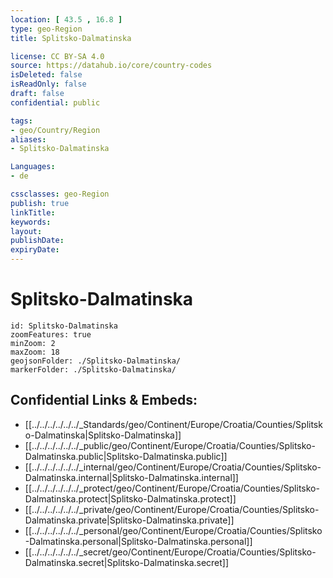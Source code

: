 ```yaml
---
location: [ 43.5 , 16.8 ] 
type: geo-Region
title: Splitsko-Dalmatinska

license: CC BY-SA 4.0
source: https://datahub.io/core/country-codes
isDeleted: false
isReadOnly: false
draft: false
confidential: public

tags:
- geo/Country/Region
aliases:
- Splitsko-Dalmatinska

Languages:
- de

cssclasses: geo-Region
publish: true
linkTitle: 
keywords: 
layout: 
publishDate: 
expiryDate: 
---
```


# Splitsko-Dalmatinska

```leaflet
id: Splitsko-Dalmatinska
zoomFeatures: true 
minZoom: 2 
maxZoom: 18
geojsonFolder: ./Splitsko-Dalmatinska/
markerFolder: ./Splitsko-Dalmatinska/
```


## Confidential Links & Embeds: 
- [[../../../../../../_Standards/geo/Continent/Europe/Croatia/Counties/Splitsko-Dalmatinska|Splitsko-Dalmatinska]] 
- [[../../../../../../_public/geo/Continent/Europe/Croatia/Counties/Splitsko-Dalmatinska.public|Splitsko-Dalmatinska.public]] 
- [[../../../../../../_internal/geo/Continent/Europe/Croatia/Counties/Splitsko-Dalmatinska.internal|Splitsko-Dalmatinska.internal]] 
- [[../../../../../../_protect/geo/Continent/Europe/Croatia/Counties/Splitsko-Dalmatinska.protect|Splitsko-Dalmatinska.protect]] 
- [[../../../../../../_private/geo/Continent/Europe/Croatia/Counties/Splitsko-Dalmatinska.private|Splitsko-Dalmatinska.private]] 
- [[../../../../../../_personal/geo/Continent/Europe/Croatia/Counties/Splitsko-Dalmatinska.personal|Splitsko-Dalmatinska.personal]] 
- [[../../../../../../_secret/geo/Continent/Europe/Croatia/Counties/Splitsko-Dalmatinska.secret|Splitsko-Dalmatinska.secret]] 

